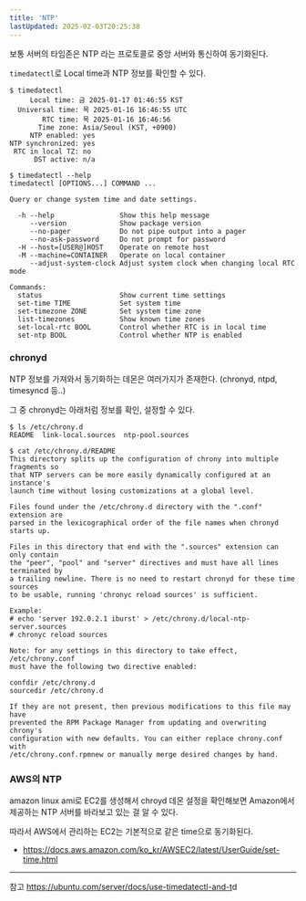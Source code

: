 ```yaml
---
title: 'NTP'
lastUpdated: 2025-02-03T20:25:38
---
```

보통 서버의 타임존은 NTP 라는 프로토콜로 중앙 서버와 통신하여 동기화된다.

`timedatectl`로 Local time과 NTP 정보를 확인할 수 있다.

```
$ timedatectl
     Local time: 금 2025-01-17 01:46:55 KST
  Universal time: 목 2025-01-16 16:46:55 UTC
        RTC time: 목 2025-01-16 16:46:56
       Time zone: Asia/Seoul (KST, +0900)
     NTP enabled: yes
NTP synchronized: yes
 RTC in local TZ: no
      DST active: n/a

$ timedatectl --help
timedatectl [OPTIONS...] COMMAND ...

Query or change system time and date settings.

  -h --help                Show this help message
     --version             Show package version
     --no-pager            Do not pipe output into a pager
     --no-ask-password     Do not prompt for password
  -H --host=[USER@]HOST    Operate on remote host
  -M --machine=CONTAINER   Operate on local container
     --adjust-system-clock Adjust system clock when changing local RTC mode

Commands:
  status                   Show current time settings
  set-time TIME            Set system time
  set-timezone ZONE        Set system time zone
  list-timezones           Show known time zones
  set-local-rtc BOOL       Control whether RTC is in local time
  set-ntp BOOL             Control whether NTP is enabled
```

### chronyd

NTP 정보를 가져와서 동기화하는 데몬은 여러가지가 존재한다. (chronyd, ntpd, timesyncd 등..)

그 중 chronyd는 아래처럼 정보를 확인, 설정할 수 있다.

```
$ ls /etc/chrony.d
README  link-local.sources  ntp-pool.sources

$ cat /etc/chrony.d/README
This directory splits up the configuration of chrony into multiple fragments so
that NTP servers can be more easily dynamically configured at an instance's
launch time without losing customizations at a global level.

Files found under the /etc/chrony.d directory with the ".conf" extension are
parsed in the lexicographical order of the file names when chronyd starts up.

Files in this directory that end with the ".sources" extension can only contain
the "peer", "pool" and "server" directives and must have all lines terminated by
a trailing newline. There is no need to restart chronyd for these time sources
to be usable, running 'chronyc reload sources' is sufficient.

Example:
# echo 'server 192.0.2.1 iburst' > /etc/chrony.d/local-ntp-server.sources
# chronyc reload sources

Note: for any settings in this directory to take effect, /etc/chrony.conf
must have the following two directive enabled:

confdir /etc/chrony.d
sourcedir /etc/chrony.d

If they are not present, then previous modifications to this file may have
prevented the RPM Package Manager from updating and overwriting chrony's
configuration with new defaults. You can either replace chrony.conf with
/etc/chrony.conf.rpmnew or manually merge desired changes by hand.
```

### AWS의 NTP

amazon linux ami로 EC2를 생성해서 chroyd 데몬 설정을 확인해보면 Amazon에서 제공하는 NTP 서버를 바라보고 있는 걸 알 수 있다.

따라서 AWS에서 관리하는 EC2는 기본적으로 같은 time으로 동기화된다.

- <https://docs.aws.amazon.com/ko_kr/AWSEC2/latest/UserGuide/set-time.html>

---
참고
<https://ubuntu.com/server/docs/use-timedatectl-and-t>d
